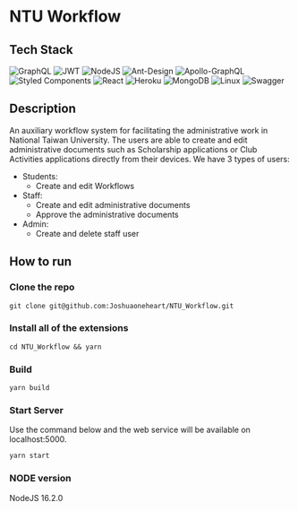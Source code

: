 # NTU Workflow

## Tech Stack
![GraphQL](https://img.shields.io/badge/-GraphQL-E10098?style=for-the-badge&logo=graphql&logoColor=white)
![JWT](https://img.shields.io/badge/JWT-black?style=for-the-badge&logo=JSON%20web%20tokens)
![NodeJS](https://img.shields.io/badge/node.js-6DA55F?style=for-the-badge&logo=node.js&logoColor=white)
![Ant-Design](https://img.shields.io/badge/-AntDesign-%230170FE?style=for-the-badge&logo=ant-design&logoColor=white)
![Apollo-GraphQL](https://img.shields.io/badge/-ApolloGraphQL-311C87?style=for-the-badge&logo=apollo-graphql)
![Styled Components](https://img.shields.io/badge/styled--components-DB7093?style=for-the-badge&logo=styled-components&logoColor=white)
![React](https://img.shields.io/badge/react-%2320232a.svg?style=for-the-badge&logo=react&logoColor=%2361DAFB)
![Heroku](https://img.shields.io/badge/heroku-%23430098.svg?style=for-the-badge&logo=heroku&logoColor=white)
![MongoDB](https://img.shields.io/badge/MongoDB-%234ea94b.svg?style=for-the-badge&logo=mongodb&logoColor=white)
![Linux](https://img.shields.io/badge/Linux-FCC624?style=for-the-badge&logo=linux&logoColor=black)
![Swagger](https://img.shields.io/badge/-Swagger-%23Clojure?style=for-the-badge&logo=swagger&logoColor=white)

## Description
An auxiliary workflow system for facilitating the administrative work in National Taiwan University.
The users are able to create and edit administrative documents such as Scholarship applications or Club Activities applications directly from their devices.
We have 3 types of users:
*    Students:
		* Create and edit Workflows
* Staff:
	* Create and edit administrative documents
	* Approve the administrative documents
* Admin:
	* Create and delete staff user

## How to run

### Clone the repo
```
git clone git@github.com:Joshuaoneheart/NTU_Workflow.git
```

### Install all of the extensions
```
cd NTU_Workflow && yarn
```
### Build
```
yarn build
```
### Start Server
Use the command below and the web service will be available on localhost:5000.
```
yarn start
```

### NODE version
NodeJS 16.2.0
